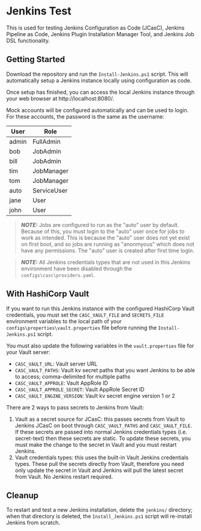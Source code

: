 # Jenkins Test
This is used for testing Jenkins Configuration as Code (JCasC), Jenkins Pipeline as Code, Jenkins Plugin Installation Manager Tool, and Jenkins Job DSL functionality.

## Getting Started
Download the repository and run the `Install-Jenkins.ps1` script. This will automatically setup a Jenkins instance locally using configuration as code.

Once setup has finished, you can access the local Jenkins instance through your web browser at http://localhost:8080/.

Mock accounts will be configured automatically and can be used to login. For these accounts, the password is the same as the username:

| User     | Role        |
| -------- | ----------- |
| admin    | FullAdmin   |
| bob      | JobAdmin    |
| bill     | JobAdmin    |
| tim      | JobManager  |
| tom      | JobManager  |
| auto     | ServiceUser |
| jane     | User        |
| john     | User        |

> **_NOTE:_** Jobs are configured to run as the "auto" user by default. Because of this, you must login to the "auto" user once for jobs to work as intended. This is because the "auto" user does not yet exist on first boot, and so jobs are running as "anonmyous" which does not have any permissions. The "auto" user is created after first time login.

> **_NOTE:_** All Jenkins credentials types that are not used in this Jenkins environment have been disabled through the `configs\casc\providers.yaml`.

## With HashiCorp Vault
If you want to run this Jenkins instance with the configured HashiCorp Vault credentials, you must set the `CASC_VAULT_FILE` and `SECRETS_FILE` environment variables to the local path of your `configs\properties\vault.properties` file before running the `Install-Jenkins.ps1` script.

You must also update the following variables in the `vault.properties` file for your Vault server:
- `CASC_VAULT_URL`: Vault server URL
- `CASC_VAULT_PATHS`: Vault kv secret paths that you want Jenkins to be able to access; comma-delimited for multiple paths
- `CASC_VAULT_APPROLE`: Vault AppRole ID
- `CASC_VAULT_APPROLE_SECRET`: Vault AppRole Secret ID
- `CASC_VAULT_ENGINE_VERSION`: Vault kv secret engine version 1 or 2

There are 2 ways to pass secrets to Jenkins from Vault:
1. Vault as a secret source for JCasC: this passes secrets from Vault to Jenkins JCasC on boot through `CASC_VAULT_PATHS` and `CASC_VAULT_FILE`. If these secrets are passed into normal Jenkins credentials types (i.e. secret-text) then these secrets are static. To update these secrets, you must make the change to the secret in Vault and you must restart Jenkins.
2. Vault credentials types: this uses the built-in Vault Jenkins credentials types. These pull the secrets directly from Vault, therefore you need only update the secret in Vault and Jenkins will pull the latest secret from Vault. No Jenkins restart required.

## Cleanup
To restart and test a new Jenkins installation, delete the `jenkins/` directory; when that directory is deleted, the `Install_Jenkins.ps1` script will re-install Jenkins from scratch.
